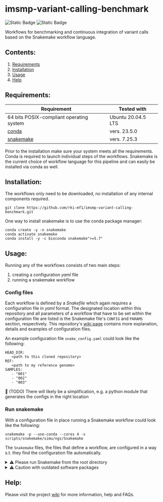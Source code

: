 # imsmp-variant-calling-benchmark
![Static Badge](https://img.shields.io/badge/snakemake-≥5.7.0-brightgreen)
![Static Badge](https://img.shields.io/badge/requires-conda-brightgreen)

Workflows for benchmarking and continuous integration of variant calls based on the Snakemake workflow language.

## Contents:
1. [Requirements](#requirements)
2. [Installation](#installation)
3. [Usage](#usage)
4. [Help](#help)


## Requirements:

| Requirement | Tested with |
| --- | --- |
| 64 bits POSIX-compliant operating system | Ubuntu 20.04.5 LTS |
| [conda](https://docs.conda.io/en/latest/) | vers. 23.5.0 |
| [snakemake](https://snakemake.readthedocs.io/en/stable/) | vers. 7.25.3 |

Prior to the installation make sure your system meets all the requirements.
Conda is required to launch individual steps of the workflows.
Snakemake is the current choice of workflow language for this pipeline and can easily be installed via conda as well. <br>


## Installation:

The workflows only need to be downloaded, no installation of any internal components required.
```
git clone https://github.com/rki-mf1/imsmp-variant-calling-benchmark.git
```

One way to install snakemake is to use the conda package manager:
```
conda create -y -n snakemake
conda activate snakemake
conda install -y -c bioconda snakemake">=5.7"
```

## Usage:

Running any of the workflows consists of two main steps:
   1. creating a configuration _yaml_ file
   2. running a snakemake workflow

### Config files
Each workflow is defined by a _Snakefile_ which again requires a configuration file in _yaml_ format.
The designated location within this repository and all parameters of a workflow that have to be set within the configuration file are listed is the Snakemake file's `CONFIG` and `PARAMS` section, respectively.
This repository's [wiki page](https://github.com/rki-mf1/imsmp-variant-calling-benchmark/wiki/Confiluration-files) contains more explanation, details and examples of configuration files. <br>

An example configuration file `snake_config.yaml` could look like the following:

```
HEAD_DIR:
   <path to this cloned repository>
REF:
   <path to my reference genome>
SAMPLES:
   - "001"
   - "002"
   - "003"
```

:construction: (TODO) There will likely be a simplification, e.g. a python module that generates the configs in the right location 

### Run snakemake
With a configuration file in place running a Snakemake workflow could look like the following:
```
snakemake -p --use-conda --cores 4 -s scripts/snakemake/simu/ngs/Snakemake
```

The `Snakemake` files, the files that define a workflow, are configured in a way s.t. they find the configuration file automatically.

<details><summary>⚠️ Please run Snakemake from the root directory </summary>
Without further ado, please run the Snakemake workflows from a terminal at the top folder (root directory) of this project.
Otherwise relative paths within the workflow might be invalid.
</details>

<details><summary>⚠️ Caution with outdated software packages </summary>
It is highly recommended to let the workflows utilize their designated conda environments (--use-conda) even if the required software is already available on the system.
Outdated software packages might break the functionality of certain workflows (e.g. older versions of bcftools do not split multi-allelic sites correctly).
</details>

## Help:

Please visit the project [wiki](https://github.com/rki-mf1/imsmp-variant-calling-benchmark/wiki) for more information, help and FAQs.
